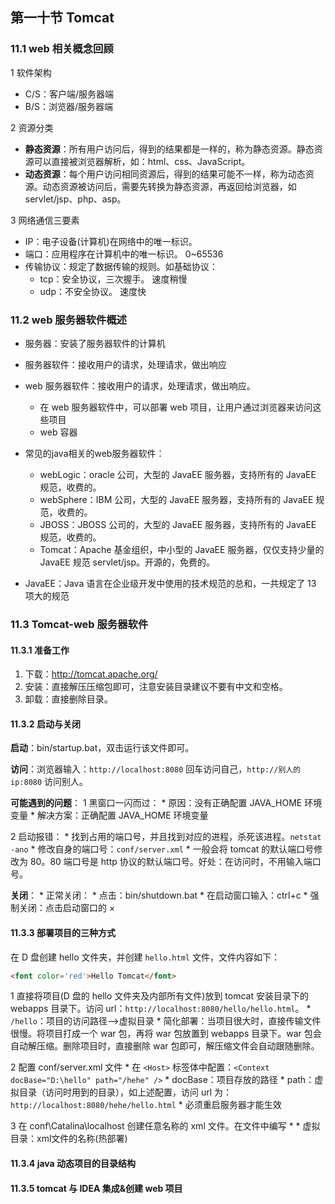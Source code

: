 ## 第一十节 Tomcat

### 11.1 web 相关概念回顾

1 软件架构
* C/S：客户端/服务器端
* B/S：浏览器/服务器端
	
2 资源分类
* **静态资源**：所有用户访问后，得到的结果都是一样的，称为静态资源。静态资源可以直接被浏览器解析，如：html、css、JavaScript。
* **动态资源**：每个用户访问相同资源后，得到的结果可能不一样，称为动态资源。动态资源被访问后，需要先转换为静态资源，再返回给浏览器，如 servlet/jsp、php、asp。

3 网络通信三要素
* IP：电子设备(计算机)在网络中的唯一标识。
* 端口：应用程序在计算机中的唯一标识。 0~65536
* 传输协议：规定了数据传输的规则。如基础协议：
   * tcp：安全协议，三次握手。 速度稍慢
   * udp：不安全协议。 速度快

### 11.2 web 服务器软件概述

* 服务器：安装了服务器软件的计算机
* 服务器软件：接收用户的请求，处理请求，做出响应
* web 服务器软件：接收用户的请求，处理请求，做出响应。
	* 在 web 服务器软件中，可以部署 web 项目，让用户通过浏览器来访问这些项目
	* web 容器

* 常见的java相关的web服务器软件：
	* webLogic：oracle 公司，大型的 JavaEE 服务器，支持所有的 JavaEE 规范，收费的。
	* webSphere：IBM 公司，大型的 JavaEE 服务器，支持所有的 JavaEE 规范，收费的。
	* JBOSS：JBOSS 公司的，大型的 JavaEE 服务器，支持所有的 JavaEE 规范，收费的。
	* Tomcat：Apache 基金组织，中小型的 JavaEE 服务器，仅仅支持少量的 JavaEE 规范 servlet/jsp。开源的，免费的。

* JavaEE：Java 语言在企业级开发中使用的技术规范的总和，一共规定了 13 项大的规范
	
### 11.3 Tomcat-web 服务器软件

#### 11.3.1 准备工作

1. 下载：http://tomcat.apache.org/
2. 安装：直接解压压缩包即可，注意安装目录建议不要有中文和空格。
3. 卸载：直接删除目录。

#### 11.3.2 启动与关闭

**启动**：bin/startup.bat，双击运行该文件即可。

**访问**：浏览器输入：`http://localhost:8080` 回车访问自己，`http://别人的ip:8080` 访问别人。
			
**可能遇到的问题**：
1 黑窗口一闪而过：
	* 原因：没有正确配置 JAVA_HOME 环境变量
	* 解决方案：正确配置 JAVA_HOME 环境变量
		
2 启动报错：
	* 找到占用的端口号，并且找到对应的进程，杀死该进程。`netstat -ano`
	* 修改自身的端口号：`conf/server.xml`
	* 一般会将 tomcat 的默认端口号修改为 80。80 端口号是 http 协议的默认端口号。好处：在访问时，不用输入端口号。

**关闭**：
	* 正常关闭：
		* 点击：bin/shutdown.bat
		* 在启动窗口输入：ctrl+c
	* 强制关闭：点击启动窗口的 ×

#### 11.3.3 部署项目的三种方式

在 D 盘创建 hello 文件夹，并创建 `hello.html` 文件，文件内容如下：

```html
<font color='red'>Hello Tomcat</font>
```

1 直接将项目(D 盘的 hello 文件夹及内部所有文件)放到 tomcat 安装目录下的 webapps 目录下。访问 url：`http://localhost:8080/hello/hello.html`。
    * `/hello`：项目的访问路径-->虚拟目录
    * 简化部署：当项目很大时，直接传输文件很慢。将项目打成一个 war 包，再将 war 包放置到 webapps 目录下。war 包会自动解压缩。删除项目时，直接删除 war 包即可，解压缩文件会自动跟随删除。
	
2 配置 conf/server.xml 文件
    * 在 `<Host>` 标签体中配置：`<Context docBase="D:\hello" path="/hehe" />`
    * docBase：项目存放的路径
    * path：虚拟目录（访问时用到的目录），如上述配置，访问 url 为：`http://localhost:8080/hehe/hello.html`
    * 必须重启服务器才能生效

3 在 conf\Catalina\localhost 创建任意名称的 xml 文件。在文件中编写
    * <Context docBase="D:\hello" />
    * 虚拟目录：xml文件的名称(热部署)


#### 11.3.4 java 动态项目的目录结构



#### 11.3.5 tomcat 与 IDEA 集成&创建 web 项目 



